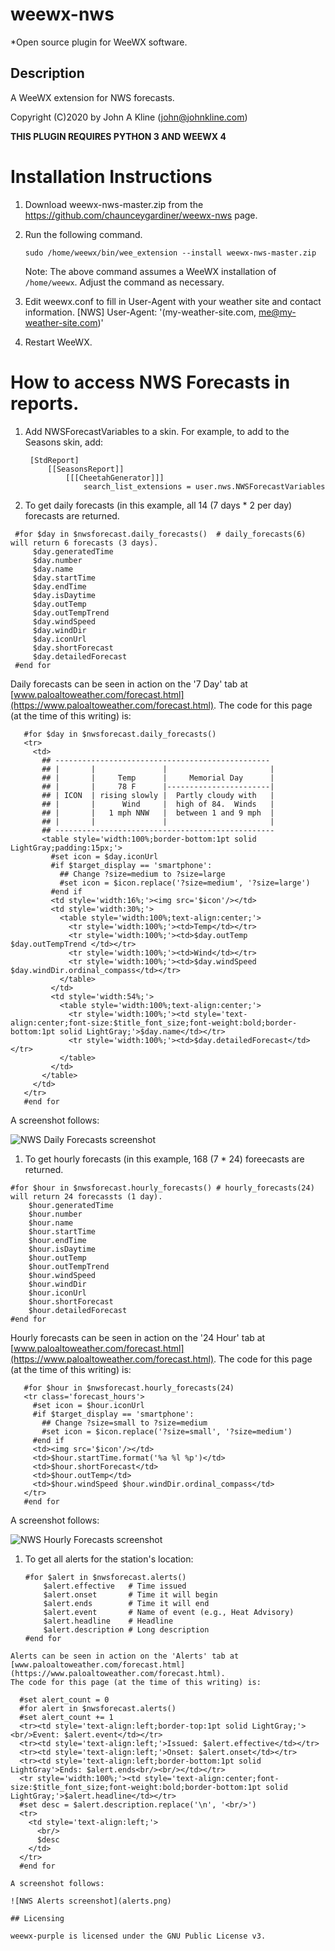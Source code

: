 # weewx-nws
*Open source plugin for WeeWX software.

## Description

A WeeWX extension for NWS forecasts.

Copyright (C)2020 by John A Kline (john@johnkline.com)

**THIS PLUGIN REQUIRES PYTHON 3 AND WEEWX 4**

# Installation Instructions

1. Download weewx-nws-master.zip from the https://github.com/chaunceygardiner/weewx-nws page.

1. Run the following command.
   ```
   sudo /home/weewx/bin/wee_extension --install weewx-nws-master.zip
   ```
   Note: The above command assumes a WeeWX installation of `/home/weewx`.
         Adjust the command as necessary.

1. Edit weewx.conf to fill in User-Agent with your weather site and contact information.
   [NWS]
       User-Agent: '(my-weather-site.com, me@my-weather-site.com)'

1. Restart WeeWX.

# How to access NWS Forecasts in reports.

1. Add NWSForecastVariables to a  skin.  For example, to add to the Seasons skin, add:
   ```
    [StdReport]
        [[SeasonsReport]]
            [[[CheetahGenerator]]]
                search_list_extensions = user.nws.NWSForecastVariables
   ```

1.  To get daily forecasts (in this example, all 14 (7 days * 2 per day) forecasts are returned.
   ```
    #for $day in $nwsforecast.daily_forecasts()  # daily_forecasts(6) will return 6 forecasts (3 days).
        $day.generatedTime
        $day.number
        $day.name
        $day.startTime
        $day.endTime
        $day.isDaytime
        $day.outTemp
        $day.outTempTrend
        $day.windSpeed
        $day.windDir
        $day.iconUrl
        $day.shortForecast
        $day.detailedForecast
    #end for
   ```
   Daily forecasts can be seen in action on the '7 Day' tab at [www.paloaltoweather.com/forecast.html](https://www.paloaltoweather.com/forecast.html).
   The code for this page (at the time of this writing) is:
   ```
      #for $day in $nwsforecast.daily_forecasts()
      <tr>
        <td>
          ## ------------------------------------------------
          ## |       |               |                       |
          ## |       |     Temp      |     Memorial Day      |
          ## |       |     78 F      |-----------------------|
          ## | ICON  | rising slowly |  Partly cloudy with   |
          ## |       |      Wind     |  high of 84.  Winds   |
          ## |       |   1 mph NNW   |  between 1 and 9 mph  |
          ## |       |               |                       |
          ## -------------------------------------------------
          <table style='width:100%;border-bottom:1pt solid LightGray;padding:15px;'>
            #set icon = $day.iconUrl
            #if $target_display == 'smartphone':
              ## Change ?size=medium to ?size=large
              #set icon = $icon.replace('?size=medium', '?size=large')
            #end if
            <td style='width:16%;'><img src='$icon'/></td>
            <td style='width:30%;'>
              <table style='width:100%;text-align:center;'>
                <tr style='width:100%;'><td>Temp</td></tr>
                <tr style='width:100%;'><td>$day.outTemp $day.outTempTrend </td></tr>
                <tr style='width:100%;'><td>Wind</td></tr>
                <tr style='width:100%;'><td>$day.windSpeed $day.windDir.ordinal_compass</td></tr>
              </table>
            </td>
            <td style='width:54%;'>
              <table style='width:100%;text-align:center;'>
                <tr style='width:100%;'><td style='text-align:center;font-size:$title_font_size;font-weight:bold;border-bottom:1pt solid LightGray;'>$day.name</td></tr>
                <tr style='width:100%;'><td>$day.detailedForecast</td></tr>
              </table>
            </td>
          </table>
        </td>
      </tr>
      #end for
   ```
   A screenshot follows:

   ![NWS Daily Forecasts screenshot](daily_forecasts.png)

1.  To get hourly forecasts (in this example, 168 (7 * 24) foreecasts are returned.
   ```
   #for $hour in $nwsforecast.hourly_forecasts() # hourly_forecasts(24) will return 24 forecassts (1 day).
       $hour.generatedTime
       $hour.number
       $hour.name
       $hour.startTime
       $hour.endTime
       $hour.isDaytime
       $hour.outTemp
       $hour.outTempTrend
       $hour.windSpeed
       $hour.windDir
       $hour.iconUrl
       $hour.shortForecast
       $hour.detailedForecast
   #end for
   ```
   Hourly forecasts can be seen in action on the '24 Hour' tab at [www.paloaltoweather.com/forecast.html](https://www.paloaltoweather.com/forecast.html).
   The code for this page (at the time of this writing) is:
   ```
      #for $hour in $nwsforecast.hourly_forecasts(24)
      <tr class='forecast_hours'>
        #set icon = $hour.iconUrl
        #if $target_display == 'smartphone':
          ## Change ?size=small to ?size=medium
          #set icon = $icon.replace('?size=small', '?size=medium')
        #end if
        <td><img src='$icon'/></td>
        <td>$hour.startTime.format('%a %l %p')</td>
        <td>$hour.shortForecast</td>
        <td>$hour.outTemp</td>
        <td>$hour.windSpeed $hour.windDir.ordinal_compass</td>
      </tr>
      #end for
   ```
   A screenshot follows:

   ![NWS Hourly Forecasts screenshot](hourly_forecasts.png)

1.  To get all alerts for the station's location:
    ```
    #for $alert in $nwsforecast.alerts()
        $alert.effective   # Time issued
        $alert.onset       # Time it will begin
        $alert.ends        # Time it will end
        $alert.event       # Name of event (e.g., Heat Advisory)
        $alert.headline    # Headline
        $alert.description # Long description
    #end for
   ```
   Alerts can be seen in action on the 'Alerts' tab at [www.paloaltoweather.com/forecast.html](https://www.paloaltoweather.com/forecast.html).
   The code for this page (at the time of this writing) is:
   ```
      #set alert_count = 0
      #for alert in $nwsforecast.alerts()
      #set alert_count += 1
      <tr><td style='text-align:left;border-top:1pt solid LightGray;'><br/>Event: $alert.event</td></tr>
      <tr><td style='text-align:left;'>Issued: $alert.effective</td></tr>
      <tr><td style='text-align:left;'>Onset: $alert.onset</td></tr>
      <tr><td style='text-align:left;border-bottom:1pt solid LightGray'>Ends: $alert.ends<br/><br/></td></tr>
      <tr style='width:100%;'><td style='text-align:center;font-size:$title_font_size;font-weight:bold;border-bottom:1pt solid LightGray;'>$alert.headline</td></tr>
      #set desc = $alert.description.replace('\n', '<br/>')
      <tr>
        <td style='text-align:left;'>
          <br/>
          $desc
        </td>
      </tr>
      #end for
   ```
   A screenshot follows:

   ![NWS Alerts screenshot](alerts.png)

## Licensing

weewx-purple is licensed under the GNU Public License v3.
